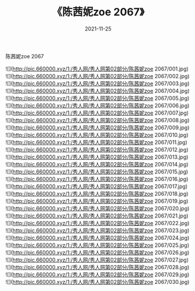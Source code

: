 ﻿---
layout: post
title:  《陈茜妮zoe 2067》
date:   2021-11-25
img: http://pic.660000.xyz/1:/秀人网/秀人网第02部分/陈茜妮zoe 2067/000.jpg
categories: [美女, 清纯, 唯美]
---

陈茜妮zoe 2067

  ![](http://pic.660000.xyz/1:/秀人网/秀人网第02部分/陈茜妮zoe 2067/001.jpg) <br> ![](http://pic.660000.xyz/1:/秀人网/秀人网第02部分/陈茜妮zoe 2067/002.jpg) <br> ![](http://pic.660000.xyz/1:/秀人网/秀人网第02部分/陈茜妮zoe 2067/003.jpg) <br> ![](http://pic.660000.xyz/1:/秀人网/秀人网第02部分/陈茜妮zoe 2067/004.jpg) <br> ![](http://pic.660000.xyz/1:/秀人网/秀人网第02部分/陈茜妮zoe 2067/005.jpg) <br> ![](http://pic.660000.xyz/1:/秀人网/秀人网第02部分/陈茜妮zoe 2067/006.jpg) <br> ![](http://pic.660000.xyz/1:/秀人网/秀人网第02部分/陈茜妮zoe 2067/007.jpg) <br> ![](http://pic.660000.xyz/1:/秀人网/秀人网第02部分/陈茜妮zoe 2067/008.jpg) <br> ![](http://pic.660000.xyz/1:/秀人网/秀人网第02部分/陈茜妮zoe 2067/009.jpg) <br> ![](http://pic.660000.xyz/1:/秀人网/秀人网第02部分/陈茜妮zoe 2067/010.jpg) <br> ![](http://pic.660000.xyz/1:/秀人网/秀人网第02部分/陈茜妮zoe 2067/011.jpg) <br> ![](http://pic.660000.xyz/1:/秀人网/秀人网第02部分/陈茜妮zoe 2067/012.jpg) <br> ![](http://pic.660000.xyz/1:/秀人网/秀人网第02部分/陈茜妮zoe 2067/013.jpg) <br> ![](http://pic.660000.xyz/1:/秀人网/秀人网第02部分/陈茜妮zoe 2067/014.jpg) <br> ![](http://pic.660000.xyz/1:/秀人网/秀人网第02部分/陈茜妮zoe 2067/015.jpg) <br> ![](http://pic.660000.xyz/1:/秀人网/秀人网第02部分/陈茜妮zoe 2067/016.jpg) <br> ![](http://pic.660000.xyz/1:/秀人网/秀人网第02部分/陈茜妮zoe 2067/017.jpg) <br> ![](http://pic.660000.xyz/1:/秀人网/秀人网第02部分/陈茜妮zoe 2067/018.jpg) <br> ![](http://pic.660000.xyz/1:/秀人网/秀人网第02部分/陈茜妮zoe 2067/019.jpg) <br> ![](http://pic.660000.xyz/1:/秀人网/秀人网第02部分/陈茜妮zoe 2067/020.jpg) <br> ![](http://pic.660000.xyz/1:/秀人网/秀人网第02部分/陈茜妮zoe 2067/021.jpg) <br> ![](http://pic.660000.xyz/1:/秀人网/秀人网第02部分/陈茜妮zoe 2067/022.jpg) <br> ![](http://pic.660000.xyz/1:/秀人网/秀人网第02部分/陈茜妮zoe 2067/023.jpg) <br> ![](http://pic.660000.xyz/1:/秀人网/秀人网第02部分/陈茜妮zoe 2067/024.jpg) <br> ![](http://pic.660000.xyz/1:/秀人网/秀人网第02部分/陈茜妮zoe 2067/025.jpg) <br> ![](http://pic.660000.xyz/1:/秀人网/秀人网第02部分/陈茜妮zoe 2067/026.jpg) <br> ![](http://pic.660000.xyz/1:/秀人网/秀人网第02部分/陈茜妮zoe 2067/027.jpg) <br> ![](http://pic.660000.xyz/1:/秀人网/秀人网第02部分/陈茜妮zoe 2067/028.jpg) <br> ![](http://pic.660000.xyz/1:/秀人网/秀人网第02部分/陈茜妮zoe 2067/029.jpg) <br> ![](http://pic.660000.xyz/1:/秀人网/秀人网第02部分/陈茜妮zoe 2067/030.jpg) <br>
